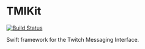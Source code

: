 # TMIKit

[![Build Status](https://travis-ci.org/kawaii-bot/TMIKit.svg?branch=master)](https://travis-ci.org/kawaii-bot/TMIKit)

Swift framework for the Twitch Messaging Interface.
